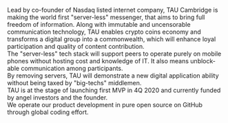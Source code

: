 Lead by co-founder of Nasdaq listed internet company, TAU Cambridge is making the world first "server-less" messenger, that aims to bring full freedom of information. Along with immutable and uncensorable communication technology, TAU enables crypto coins economy and transforms a digital group into a commonwealth, which will enhance loyal participation and quality of content contribution.  <br>
The "server-less" tech stack will support peers to operate purely on mobile phones without hosting cost and knowledge of IT. It also means unblock-able communication among participants. <br>
By removing servers, TAU will demonstrate a new digital application ability without being taxed by "big-techs" middlemen. <br>
TAU is at the stage of launching first MVP in 4Q 2020 and currently funded by angel investors and the founder. <br>
We operate our product development in pure open source on GitHub through global coding effort. 
